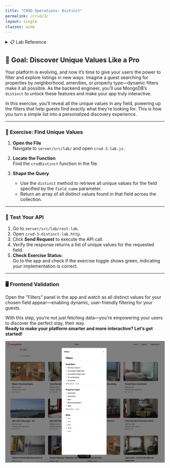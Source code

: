 ```yaml
---
title: "CRUD Operations: Distinct"
permalink: /crud/3/
layout: single
classes: wide
---
```


<details>
<summary>📋 Lab Reference</summary>
<p><strong>Associated Lab File:</strong> <code>crud-3.lab.js</code></p>
</details>

## 🚀 Goal: Discover Unique Values Like a Pro

Your platform is evolving, and now it’s time to give your users the power to filter and explore listings in new ways. Imagine a guest searching for properties by neighborhood, amenities, or property type—dynamic filters make it all possible. As the backend engineer, you’ll use MongoDB’s `distinct` to unlock these features and make your app truly interactive.

In this exercise, you’ll reveal all the unique values in any field, powering up the filters that help guests find exactly what they’re looking for. This is how you turn a simple list into a personalized discovery experience.

---

### 🧩 Exercise: Find Unique Values

1. **Open the File**  
   Navigate to `server/src/lab/` and open `crud-3.lab.js`.

2. **Locate the Function**  
   Find the `crudDistinct` function in the file.

3. **Shape the Query**  
   - Use the `distinct` method to retrieve all unique values for the field specified by the `field_name` parameter.
   - Return an array of all distinct values found in that field across the collection.

---

### 🚦 Test Your API

1. Go to `server/src/lab/rest-lab`.
2. Open `crud-3-distinct-lab.http`.
3. Click **Send Request** to execute the API call.
4. Verify the response returns a list of unique values for the requested field.
5. **Check Exercise Status:**  
   Go to the app and check if the exercise toggle shows green, indicating your implementation is correct.

---

### 🖥️ Frontend Validation

Open the "Filters" panel in the app and watch as all distinct values for your chosen field appear—enabling dynamic, user-friendly filtering for your guests.

With this step, you’re not just fetching data—you’re empowering your users to discover the perfect stay, their way.  
**Ready to make your platform smarter and more interactive? Let’s get started!**

![crud-3-lab](../../assets/images/crud-3-lab.png)
